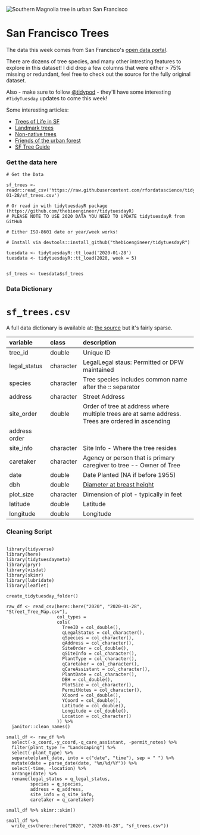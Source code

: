 ![Southern Magnolia tree in urban San Francisco](https://www.fuf.net/wp-content/uploads/2012/10/A.Mag-grand-treeAdam.jpg)

# San Francisco Trees

The data this week comes from San Francisco's [open data portal](https://data.sfgov.org/City-Infrastructure/Street-Tree-List/tkzw-k3nq).

There are dozens of tree species, and many other intresting features to explore in this dataset! I did drop a few columns that were either > 75% missing or redundant, feel free to check out the source for the fully original dataset.

Also - make sure to follow [@tidypod](https://twitter.com/tidypod) - they'll have some interesting `#TidyTuesday` updates to come this week!

Some interesting articles:
- [Trees of Life in SF](https://www.sfweekly.com/news/feature/trees-of-life/)
- [Landmark trees](http://www.sftrees.com/new-page-1)
- [Non-native trees](https://medium.com/@tharkibo/none-of-these-trees-belong-in-san-francisco-and-neither-do-you-and-thats-ok-377ce44d7198)
- [Friends of the urban forest](https://www.fuf.net/resources-reference/urban-tree-species-directory/)
- [SF Tree Guide](https://sfenvironment.org/sites/default/files/fliers/files/sf_tree_guide.pdf)

### Get the data here

```{r}
# Get the Data

sf_trees <- readr::read_csv('https://raw.githubusercontent.com/rfordatascience/tidytuesday/master/data/2020/2020-01-28/sf_trees.csv')

# Or read in with tidytuesdayR package (https://github.com/thebioengineer/tidytuesdayR)
# PLEASE NOTE TO USE 2020 DATA YOU NEED TO UPDATE tidytuesdayR from GitHub

# Either ISO-8601 date or year/week works!

# Install via devtools::install_github("thebioengineer/tidytuesdayR")

tuesdata <- tidytuesdayR::tt_load('2020-01-28') 
tuesdata <- tidytuesdayR::tt_load(2020, week = 5)


sf_trees <- tuesdata$sf_trees
```
### Data Dictionary

# `sf_trees.csv`

A full data dictionary is available at: [the source](https://data.sfgov.org/City-Infrastructure/Street-Tree-List/tkzw-k3nq) but it's fairly sparse.

|variable     |class     |description |
|:------------|:---------|:-----------|
|tree_id      |double    | Unique ID |
|legal_status |character | LegalLegal staus: Permitted or DPW maintained |
|species      |character | Tree species includes common name after the :: separator |
|address      |character | Street Address |
|site_order   |double    | Order of tree at address where multiple trees are at same address. Trees are ordered in ascending
address order |
|site_info    |character | Site Info - Where the tree resides |
|caretaker    |character | Agency or person that is primary caregiver to tree -- Owner of Tree |
|date         |double    | Date Planted (NA if before 1955)|
|dbh          |double    | [Diameter at breast height](https://en.wikipedia.org/wiki/Diameter_at_breast_height) |
|plot_size    |character | Dimension of plot - typically in feet |
|latitude     |double    | Latitude |
|longitude    |double    | Longitude |

### Cleaning Script

```{r}

library(tidyverse)
library(here)
library(tidytuesdaymeta)
library(pryr)
library(visdat)
library(skimr)
library(lubridate)
library(leaflet)

create_tidytuesday_folder()

raw_df <- read_csv(here::here("2020", "2020-01-28", "Street_Tree_Map.csv"),
                   col_types = 
                   cols(
                     TreeID = col_double(),
                     qLegalStatus = col_character(),
                     qSpecies = col_character(),
                     qAddress = col_character(),
                     SiteOrder = col_double(),
                     qSiteInfo = col_character(),
                     PlantType = col_character(),
                     qCaretaker = col_character(),
                     qCareAssistant = col_character(),
                     PlantDate = col_character(),
                     DBH = col_double(),
                     PlotSize = col_character(),
                     PermitNotes = col_character(),
                     XCoord = col_double(),
                     YCoord = col_double(),
                     Latitude = col_double(),
                     Longitude = col_double(),
                     Location = col_character()
                   )) %>% 
  janitor::clean_names()

small_df <- raw_df %>% 
  select(-x_coord,-y_coord,-q_care_assistant, -permit_notes) %>% 
  filter(plant_type != "Landscaping") %>% 
  select(-plant_type) %>% 
  separate(plant_date, into = c("date", "time"), sep = " ") %>% 
  mutate(date = parse_date(date, "%m/%d/%Y")) %>% 
  select(-time, -location) %>% 
  arrange(date) %>% 
  rename(legal_status = q_legal_status,
         species = q_species,
         address = q_address,
         site_info = q_site_info,
         caretaker = q_caretaker)

small_df %>% skimr::skim()

small_df %>% 
  write_csv(here::here("2020", "2020-01-28", "sf_trees.csv"))
```
